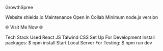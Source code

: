 GrowthSpree

Website shields.io Maintenance Open In Collab Minimum node.js version

🌐 Visit Me Now 🌐

Tech Stack Used
React JS
Talwind CSS
Set Up For Development
Install packages:
$ npm install 
Start Local Server For Testing:
$ npm run dev
